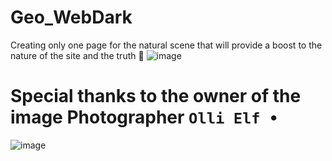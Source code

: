 # Geo_WebDark
Creating only one page for the natural scene that will provide a boost to the nature of the site and the truth 🍃
![image](https://user-images.githubusercontent.com/74735976/221375821-f4f76a68-b8b2-438e-8c01-448eb3035ca4.png)

# Special thanks to the owner of the image Photographer ```Olli Elf • ```

![image](https://user-images.githubusercontent.com/74735976/221377092-c26a0b90-ab19-4e57-9cef-bc27d8702f16.png)
